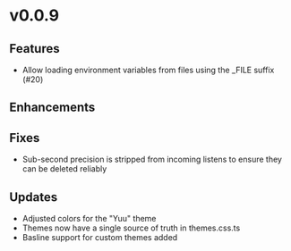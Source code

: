 # v0.0.9

## Features
- Allow loading environment variables from files using the _FILE suffix (#20)

## Enhancements

## Fixes
- Sub-second precision is stripped from incoming listens to ensure they can be deleted reliably

## Updates
- Adjusted colors for the "Yuu" theme
- Themes now have a single source of truth in themes.css.ts
- Basline support for custom themes added